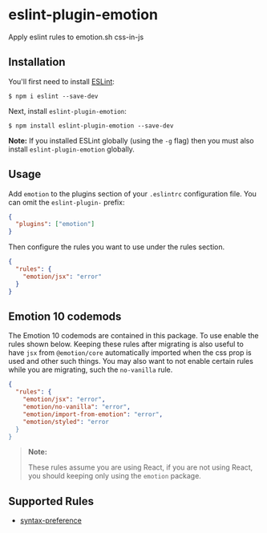 # eslint-plugin-emotion

Apply eslint rules to emotion.sh css-in-js

## Installation

You'll first need to install [ESLint](http://eslint.org):

```
$ npm i eslint --save-dev
```

Next, install `eslint-plugin-emotion`:

```
$ npm install eslint-plugin-emotion --save-dev
```

**Note:** If you installed ESLint globally (using the `-g` flag) then you must also install `eslint-plugin-emotion` globally.

## Usage

Add `emotion` to the plugins section of your `.eslintrc` configuration file. You can omit the `eslint-plugin-` prefix:

```json
{
  "plugins": ["emotion"]
}
```

Then configure the rules you want to use under the rules section.

```json
{
  "rules": {
    "emotion/jsx": "error"
  }
}
```

## Emotion 10 codemods

The Emotion 10 codemods are contained in this package. To use enable the rules shown below. Keeping these rules after migrating is also useful to have `jsx` from `@emotion/core` automatically imported when the css prop is used and other such things. You may also want to not enable certain rules while you are migrating, such the `no-vanilla` rule.

```json
{
  "rules": {
    "emotion/jsx": "error",
    "emotion/no-vanilla": "error",
    "emotion/import-from-emotion": "error",
    "emotion/styled": "error
  }
}
```

> **Note:**
>
> These rules assume you are using React, if you are not using React, you should keeping only using the `emotion` package.

## Supported Rules

- [syntax-preference](docs/rules/syntax-preference.md)
